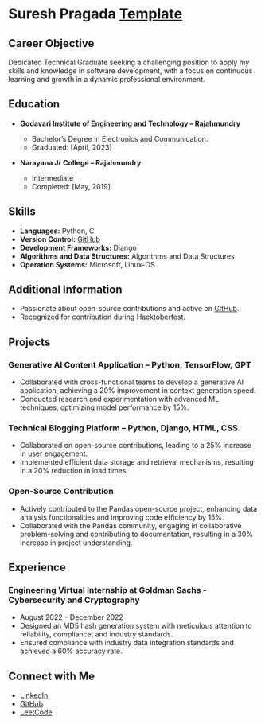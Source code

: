 # Suresh Pragada [Template](https://github.com/suresh33661/Resume/blob/main/__Resume.pdf)

## Career Objective
Dedicated Technical Graduate seeking a challenging position to apply my skills and knowledge in software development, with a focus on continuous learning and growth in a dynamic professional environment.

## Education
- **Godavari Institute of Engineering and Technology – Rajahmundry**
  - Bachelor’s Degree in Electronics and Communication.
  - Graduated: [April, 2023]

- **Narayana Jr College – Rajahmundry**
  - Intermediate
  - Completed: [May, 2019]

## Skills
- **Languages:** Python, C
- **Version Control:** [GitHub](https://github.com/suresh33661)
- **Development Frameworks:** Django
- **Algorithms and Data Structures:** Algorithms and Data Structures
- **Operation Systems:** Microsoft, Linux-OS

## Additional Information
- Passionate about open-source contributions and active on [GitHub](https://github.com/suresh33661).
- Recognized for contribution during Hacktoberfest.

## Projects
### Generative AI Content Application – Python, TensorFlow, GPT
- Collaborated with cross-functional teams to develop a generative AI application, achieving a 20% improvement in context generation speed.
- Conducted research and experimentation with advanced ML techniques, optimizing model performance by 15%.

### Technical Blogging Platform – Python, Django, HTML, CSS
- Collaborated on open-source contributions, leading to a 25% increase in user engagement.
- Implemented efficient data storage and retrieval mechanisms, resulting in a 20% reduction in load times.

### Open-Source Contribution
- Actively contributed to the Pandas open-source project, enhancing data analysis functionalities and improving code efficiency by 15%.
- Collaborated with the Pandas community, engaging in collaborative problem-solving and contributing to documentation, resulting in a 30% increase in project understanding.

## Experience
### Engineering Virtual Internship at Goldman Sachs - Cybersecurity and Cryptography
- August 2022 – December 2022
- Designed an MD5 hash generation system with meticulous attention to reliability, compliance, and industry standards.
- Ensured compliance with industry data integration standards and achieved a 60% accuracy rate.

## Connect with Me
- [LinkedIn](https://www.linkedin.com/in/sureshpragada33/)
- [GitHub](https://github.com/suresh33661)
- [LeetCode](https://leetcode.com/suresh3/)
